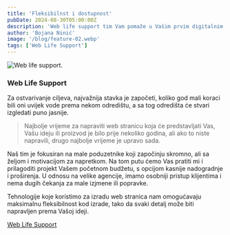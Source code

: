 ```yaml
---
title: 'Fleksibilnst i dostupnost'
pubDate: 2024-08-30T05:00:00Z
description: 'Web life support tim Vam pomaže u Vašim prvim digitalnim koracima. Izrađujemo web stranice krojene prema Vašim potrebama. S obzirom da smo i sami mali tim, prilagođavamo se i onim najmanjim projektima s opcijom kasnije nadogradnje.'
author: 'Bojana Ninić'
image: '/blog/feature-02.webp'
tags: ['Web Life Support']
---
```


![Web life support.](/blog/logo.webp)

### Web Life Support

Za ostvarivanje ciljeva, najvažnija stavka je započeti, koliko god mali koraci bili oni uvijek vode prema nekom odredištu, a sa tog odredišta će stvari izgledati puno jasnije.

> Najbolje vrijeme za napraviti web stranicu koja će predstavljati Vas, Vašu ideju ili proizvod je bilo prije nekoliko godina, ali ako to niste napravili, drugo najbolje vrijeme je upravo sada.

Naš tim je fokusiran na male poduzetnike koji započinju skromno, ali sa željom i motivacijom za napretkom. Na tom putu ćemo Vas pratiti mi i prilagoditi projekt Vašem početnom budžetu, s opcijom kasnije nadogradnje i proširenja.
U odnosu na velike agencije, imamo osobniji pristup klijentima i nema dugih čekanja za male izjmene ili popravke.

Tehnologije koje koristimo za izradu web stranica nam omogućavaju maksimalnu fleksibilnost kod izrade, tako da svaki detalj može biti napravljen prema Vašoj ideji.

[Web Life Support](/kontakt)
